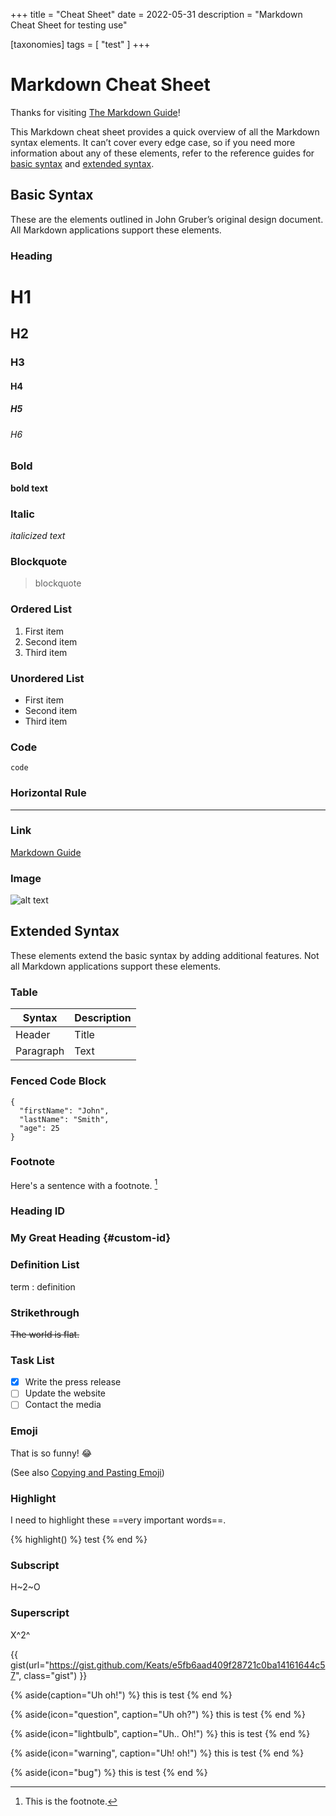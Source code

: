 +++
title = "Cheat Sheet"
date = 2022-05-31
description = "Markdown Cheat Sheet for testing use"

[taxonomies]
tags = [ "test" ]
+++
# Markdown Cheat Sheet

Thanks for visiting [The Markdown Guide](https://www.markdownguide.org)!

This Markdown cheat sheet provides a quick overview of all the Markdown syntax elements. It can’t cover every edge case, so if you need more information about any of these elements, refer to the reference guides for [basic syntax](https://www.markdownguide.org/basic-syntax) and [extended syntax](https://www.markdownguide.org/extended-syntax).

## Basic Syntax

These are the elements outlined in John Gruber’s original design document. All Markdown applications support these elements.

### Heading

# H1
## H2
### H3
#### H4
##### H5
###### H6

### Bold

**bold text**

### Italic

*italicized text*

### Blockquote

> blockquote

### Ordered List

1. First item
2. Second item
3. Third item

### Unordered List

- First item
- Second item
- Third item

### Code

`code`

### Horizontal Rule

---

### Link

[Markdown Guide](https://www.markdownguide.org)

### Image

![alt text](https://www.markdownguide.org/assets/images/tux.png)

## Extended Syntax

These elements extend the basic syntax by adding additional features. Not all Markdown applications support these elements.

### Table

| Syntax | Description |
| ----------- | ----------- |
| Header | Title |
| Paragraph | Text |

### Fenced Code Block

```
{
  "firstName": "John",
  "lastName": "Smith",
  "age": 25
}
```

### Footnote

Here's a sentence with a footnote. [^1]

[^1]: This is the footnote.

### Heading ID

### My Great Heading {#custom-id}

### Definition List

term
: definition

### Strikethrough

~~The world is flat.~~

### Task List

- [x] Write the press release
- [ ] Update the website
- [ ] Contact the media

### Emoji

That is so funny! :joy:

(See also [Copying and Pasting Emoji](https://www.markdownguide.org/extended-syntax/#copying-and-pasting-emoji))

### Highlight

I need to highlight these ==very important words==.

{% highlight() %}
test
{% end %}

### Subscript

H~2~O

### Superscript

X^2^


{{ gist(url="https://gist.github.com/Keats/e5fb6aad409f28721c0ba14161644c57", class="gist") }}


{% aside(caption="Uh oh!") %}
    this is test
{% end %}

{% aside(icon="question", caption="Uh oh?") %}
    this is test
{% end %}

{% aside(icon="lightbulb", caption="Uh.. Oh!") %}
    this is test
{% end %}

{% aside(icon="warning", caption="Uh! oh!") %}
    this is test
{% end %}

{% aside(icon="bug") %}
    this is test
{% end %}